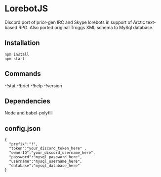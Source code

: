 # LorebotJS
Discord port of prior-gen IRC and Skype lorebots in support of Arctic text-based RPG. Also ported original Troggs XML schema to MySql database.

## Installation
```
npm install
npm start
```

## Commands
-!stat
-!brief
-!help
-!version

## Dependencies

Node and babel-polyfill

## config.json
```
{
  "prefix":"!",
  "token":"your_discord_token_here" ,
  "ownerID":"your_discord_username_here",
  "password":"mysql_password_here",
  "username":"mysql_username_here",
  "database":"mysql_database_here"
}

```
